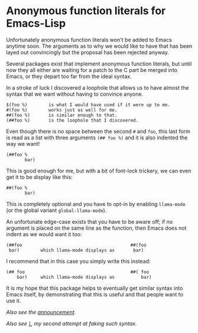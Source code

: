 Anonymous function literals for Emacs-Lisp
==========================================

Unfortunately anonymous function literals won't be added to Emacs
anytime soon.  The arguments as to why we would like to have that
has been layed out convincingly but the proposal has been rejected
anyway.

Several packages exist that implement anonymous function literals,
but until now they all either are waiting for a patch to the C part
be merged into Emacs, or they depart too far from the ideal syntax.

In a stroke of luck I discovered a loophole that allows us to have
almost the syntax that we want without having to convince anyone.

    $(foo %)        is what I would have used if it were up to me.
    #(foo %)        works just as well for me.
    ##(foo %)       is similar enough to that.
    (##foo %)       is the loophole that I discovered.

Even though there is no space between the second `#` and `foo`, this
last form is read as a list with three arguments `(## foo %)` and it
is also indented the way we want!

    (##foo %
           bar)

This is good enough for me, but with a bit of font-lock trickery,
we can even get it to be display like this:

    ##(foo %
           bar)

This is completely optional and you have to opt-in by enabling
`llama-mode` (or the global variant `global-llama-mode`).

An unfortunate edge-case exists that you have to be aware off; if
no argument is placed on the same line as the function, then Emacs
does not indent as we would want it too:

    (##foo                                         ##(foo
     bar)        which llama-mode displays as       bar)

I recommend that in this case you simply write this instead:

    (## foo                                        ##( foo
        bar)     which llama-mode displays as          bar)

It is my hope that this package helps to eventually get similar
syntax into Emacs itself, by demonstrating that this is useful and
that people want to use it.

*Also see the [announcement](https://emacsair.me/2021/01/28/llama-0.1).*

*Also see [`l`](https://git.sr.ht/~tarsius/l), my second attempt at
faking such syntax.*
